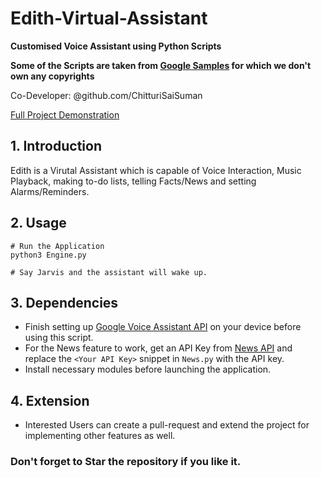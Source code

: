 # Edith-Virtual-Assistant

**Customised Voice Assistant using Python Scripts**

**Some of the Scripts are taken from [Google Samples](https://github.com/googlesamples/assistant-sdk-python) for which we don't own any copyrights**

Co-Developer: @github.com/ChitturiSaiSuman

[Full Project Demonstration](https://youtu.be/CJJJV1EhqXg)

## 1. Introduction

Edith is a Virutal Assistant which is capable of Voice Interaction, Music Playback, making to-do lists, telling Facts/News and setting Alarms/Reminders.


## 2. Usage

```
# Run the Application
python3 Engine.py

# Say Jarvis and the assistant will wake up.
```

## 3. Dependencies

* Finish setting up [Google Voice Assistant API](https://developers.google.com/assistant/sdk/guides/service/python) on your device before using this script.
* For the News feature to work, get an API Key from [News API](https://newsapi.org/) and replace the ```<Your API Key>``` snippet in ```News.py``` with the API key.
* Install necessary modules before launching the application.

## 4. Extension
* Interested Users can create a pull-request and extend the project for implementing other features as well.

### Don't forget to Star the repository if you like it.
